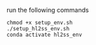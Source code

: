 run the following commands

```
chmod +x setup_env.sh
./setup_hl2ss_env.sh
conda activate hl2ss_env
```
